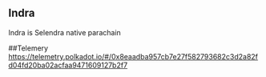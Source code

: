 ## Indra 
Indra is Selendra native parachain

##Telemery
https://telemetry.polkadot.io/#/0x8eaadba957cb7e27f582793682c3d2a82fd04fd20ba02acfaa9471609127b2f7
